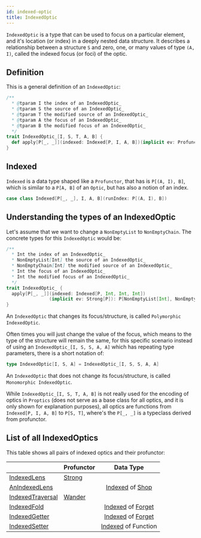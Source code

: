 ```yaml
---
id: indexed-optic
title: IndexedOptic
---
```


`IndexedOptic` is a type that can be used to focus on a particular element, and it's location (or index) in a deeply nested data structure.
It describes a relationship between a structure `S` and zero, one, or many values of type `(A, I)`, called the indexed focus (or foci) of the optic.

## Definition

This is a general definition of an `IndexedOptic`:

```scala
/**
  * @tparam I the index of an IndexedOptic_
  * @tparam S the source of an IndexedOptic_
  * @tparam T the modified source of an IndexedOptic_
  * @tparam A the focus of an IndexedOptic_
  * @tparam B the modified focus of an IndexedOptic_
  */
trait IndexedOptic_[I, S, T, A, B] {
  def apply[P[_, _]](indexed: Indexed[P, I, A, B])(implicit ev: Profunctor[P]): P[S, T]   
}
```

## Indexed

`Indexed` is a data type shaped like a `Profunctor`, that has is `P[(A, I), B]`, which is similar to a `P[A, B]` of an `Optic`, but 
has also a notion of an index.

```scala
case class Indexed[P[_, _], I, A, B](runIndex: P[(A, I), B])
```

## Understanding the types of an IndexedOptic

Let's assume that we want to change a `NonEmptyList` to `NonEmptyChain`. The concrete types for this `IndexedOptic` would be:

```scala
/**
  * Int the index of an IndexedOptic_
  * NonEmptyList[Int] the source of an IndexedOptic_
  * NonEmptyChain[Int] the modified source of an IndexedOptic_
  * Int the focus of an IndexedOptic_
  * Int the modified focus of an IndexedOptic_
  */
trait IndexedOptic_ {
  apply[P[_, _]](indexed: Indexed[P, Int, Int, Int])
                (implicit ev: Strong[P]): P[NonEmptyList[Int], NonEmptyChain[Int]]]   
}
```

An `IndexedOptic` that changes its focus/structure, is called `Polymorphic IndexedOptic`.

Often times you will just change the value of the focus, which means to the type of the structure will remain the same, for this specific scenario
instead of using an `IndexedOptic_[I, S, S, A, A]` which has repeating type parameters, there is a short notation of:

```scala
type IndexedOptic[I, S, A] = IndexedOptic_[I, S, S, A, A]
```

An `IndexedOptic` that does not change its focus/structure, is called `Monomorphic IndexedOptic`.

While `IndexedOptic_[I, S, T, A, B]` is not really used for the encoding of optics in `Proptics` (does not serve as a base class for all optics, and it is only shown for explanation purposes), 
all optics are functions from `Indexed[P, I, A, B]` to `P[S, T]`, where's the `P[_, _]` is a typeclass derived from profunctor.

## List of all IndexedOptics

This table shows all pairs of indexed optics and their profunctor:

|                                                                   |  Profunctor                                  | Data Type                                                                                  |
| ----------------------------------------------------------------- |:-------------------------------------------- |:------------------------------------------------------------------------------------------:|
| [IndexedLens](/Proptics/docs/indexed-optics/indexed-lens)                         | [Strong](/Proptics/docs/profunctors/strong)  |                                                                                            |
| [AnIndexedLens](/Proptics/docs/indexed-optics/an-indexed-lens)                    |                                              | [Indexed](/Proptics/docs/data-types/indexed) of [Shop](/Proptics/docs/data-types/shop)     |
| [IndexedTraversal](/Proptics/docs/indexed-optics/indexed-traversal)               | [Wander](/Proptics/docs/profunctors/wander)  |                                                                                            |
| [IndexedFold](/Proptics/docs/indexed-optics/indexed-fold)                         |                                              | [Indexed](/Proptics/docs/data-types/indexed) of [Forget](/Proptics/docs/data-types/forget) |
| [IndexedGetter](/Proptics/docs/indexed-optics/indexed-getter)                     |                                              | [Indexed](/Proptics/docs/data-types/indexed) of [Forget](/Proptics/docs/data-types/forget) |
| [IndexedSetter](/Proptics/docs/indexed-optics/indexed-setter)                     |                                              | [Indexed](/Proptics/docs/data-types/indexed) of Function            |